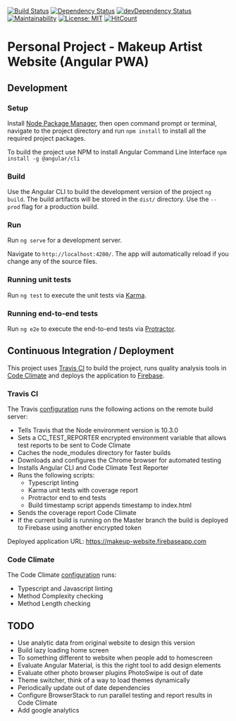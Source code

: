 [![Build Status](https://travis-ci.org/AlexBrownX/makeup-pwa.svg?branch=master)](https://travis-ci.org/AlexBrownX/makeup-pwa)
[![Dependency Status](https://img.shields.io/david/AlexBrownX/makeup-pwa.svg?style=flat-square)](https://david-dm.org/AlexBrownX/makeup-pwa)
[![devDependency Status](https://img.shields.io/david/dev/AlexBrownX/makeup-pwa.svg?style=flat-square)](https://david-dm.org/AlexBrownX/makeup-pwa#info=devDependencies)
[![Maintainability](https://api.codeclimate.com/v1/badges/db237c25bc3b5424d02b/maintainability)](https://codeclimate.com/github/AlexBrownX/makeup-pwa/maintainability)
[![License: MIT](https://img.shields.io/badge/License-MIT-yellow.svg)](./LICENSE)
[![HitCount](http://hits.dwyl.io/AlexBrownX/AlexBrownX/makeup-pwa.svg)](http://hits.dwyl.io/AlexBrownX/AlexBrownX/makeup-pwa)

# Personal Project - Makeup Artist Website (Angular PWA)

## Development

### Setup

Install [Node Package Manager](https://www.npmjs.com/get-npm), then open command prompt or terminal, navigate to the project directory and run `npm install` to install all the required project packages.

To build the project use NPM to install Angular Command Line Interface `npm install -g @angular/cli`

### Build

Use the Angular CLI to build the development version of the project `ng build`. The build artifacts will be stored in the `dist/` directory. Use the `--prod` flag for a production build.

### Run

Run `ng serve` for a development server.

Navigate to `http://localhost:4200/`. The app will automatically reload if you change any of the source files.

### Running unit tests

Run `ng test` to execute the unit tests via [Karma](https://karma-runner.github.io).

### Running end-to-end tests

Run `ng e2e` to execute the end-to-end tests via [Protractor](http://www.protractortest.org/).

## Continuous Integration / Deployment

This project uses [Travis CI](https://travis-ci.org/) to build the project, runs quality analysis tools in [Code Climate](https://codeclimate.com/) and deploys the application to [Firebase](https://firebase.google.com/).

### Travis CI

The Travis [configuration](./.travis.yml) runs the following actions on the remote build server:

* Tells Travis that the Node environment version is 10.3.0
* Sets a CC_TEST_REPORTER encrypted environment variable that allows test reports to be sent to Code Climate
* Caches the node_modules directory for faster builds
* Downloads and configures the Chrome browser for automated testing
* Installs Angular CLI and Code Climate Test Reporter
* Runs the following scripts:
  * Typescript linting
  * Karma unit tests with coverage report
  * Protractor end to end tests
  * Build timestamp script appends timestamp to index.html
* Sends the coverage report Code Climate
* If the current build is running on the Master branch the build is deployed to Firebase using another encrypted token

Deployed application URL: https://makeup-website.firebaseapp.com

### Code Climate 

The Code Climate [configuration](./.codeclimate.yml) runs:

* Typescript and Javascript linting
* Method Complexity checking
* Method Length checking

## TODO

* Use analytic data from original website to design this version
* Build lazy loading home screen
* To something different to website when people add to homescreen
* Evaluate Angular Material, is this the right tool to add design elements
* Evaluate other photo browser plugins PhotoSwipe is out of date
* Theme switcher, think of a way to load themes dynamically
* Periodically update out of date dependencies
* Configure BrowserStack to run parallel testing and report results in Code Climate 
* Add google analytics

